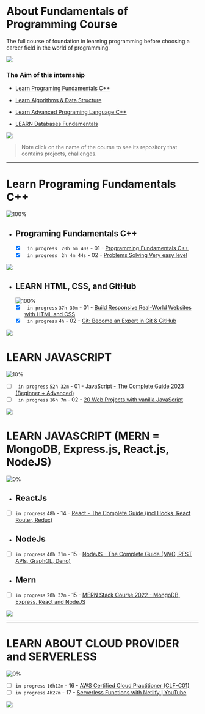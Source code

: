 # About Fundamentals of Programming Course

The full course of foundation in learning programming before choosing a career field in the world of programming.
<br/>

<a href="https://elzero.org/tracks/programming-fundamentals/" target="_blank"><img src="https://img.shields.io/badge/-elzero-0077B5?style=for-the-badge&logo=portfolio&logoColor=white"/></a>

### The Aim of this internship

- <a href="#Fundamentals">Learn Programing Fundamentals C++</a>
<!-- - <a href="#js">Practice Problems Solving Very easy level</a>
- <a href="#js">Practice Problems Solving Easy level</a>
- <a href="#MERN">Learn Function Implement simple level</a> -->
- <a href="#MERN">Learn Algorithms & Data Structure</a>
<!-- - <a href="#js">Practice Problems Solving Intermediate level</a>
- <a href="#MERN">Learn Function Implement advanced level</a> -->
- <a href="#MERN">Learn Advanced Programing Language C++</a>
<!-- - <a href="#js">Practice Problems Solving Advanced Intermediate level</a>
- <a href="#js">Practice 8 Project Applications</a>
- <a href="#MERN">Other Languages</a> -->
- <a href="#AWS">LEARN Databases Fundamentals</a>

<img src="https://img.shields.io/badge/Total%20Number%20Of%20Hours%20For%20All%20Courses-%2B200h-blue">
<br>

> Note click on the name of the course to see its repository that contains projects, challenges.

---

<!-- Fundamentals -->

<span id="Fundamentals"> </span>

# Learn Programing Fundamentals C++

![100%](https://progress-bar.dev/100/?title=Done)
<br />

- ## Programing Fundamentals C++

  - [x] ` in progress` ` 20h 6m 40s` - 01 - [Programming Fundamentals C++](/Programing%20Fundamentals%20C%2B%2B/01-Programming%20Language/)
  - [x] ` in progress` ` 2h 4m 44s` - 02 - [Problems Solving Very easy level](/Programing%20Fundamentals%20C%2B%2B/02-Problems%20Solving%20Very%20easy%20level/)
        <br />

<img src="https://img.shields.io/badge/Total%20Number%20Of%20Hours%20For%20This%20Courses-4h11m-blue">



- ## LEARN HTML, CSS, and GitHub
  ![100%](https://progress-bar.dev/100/?title=Done)
  - [x] ` in progress` `37h 30m` - 01 - [Build Responsive Real-World Websites with HTML and CSS](02-Udemy/-01-HTML-CSS-Jonas)
  - [x] ` in progress` `4h` - 02 - [Git: Become an Expert in Git & GitHub]()
        <br />

<img src="https://img.shields.io/badge/Total%20Number%20Of%20Hours%20For%20This%20Courses-31h301m-blue">
<!-- MERN -->
  <span id="js"></span>


# LEARN JAVASCRIPT

![10%](https://progress-bar.dev/10/?title=Done)

- [ ] ` in progress` `52h 32m` - 01 - [ JavaScript - The Complete Guide 2023 (Beginner + Advanced) ](02-Udemy/-02-JavaScript-Maximilian)
- [ ] ` in progress` `16h 7m` - 02 - [20 Web Projects with vanilla JavaScript]()
      <br />

<img src="https://img.shields.io/badge/Total%20Number%20Of%20Hours%20For%20This%20Courses-68h39m-blue">

# LEARN JAVASCRIPT (MERN = MongoDB, Express.js, React.js, NodeJS)

![0%](https://progress-bar.dev/0/?title=Done)
<span id="MERN"></span>
<br />

- ## ReactJs

- [ ] `in progress` `48h` - 14 - [React - The Complete Guide (incl Hooks, React Router, Redux)]()

- ## NodeJs

- [ ] `in progress` `40h 31m` - 15 - [NodeJS - The Complete Guide (MVC, REST APIs, GraphQL, Deno)]()

- ## Mern

- [ ] `in progress` `20h 32m` - 15 - [MERN Stack Course 2022 - MongoDB, Express, React and NodeJS]()
      <br />

<img src="https://img.shields.io/badge/Total%20Number%20Of%20Hours%20For%20This%20Courses-109h1m-blue">

---

<!-- AWS -->

<span id="AWS"></span>

# LEARN ABOUT CLOUD PROVIDER and SERVERLESS

![0%](https://progress-bar.dev/0/?title=Done)

- [ ] `in progress` `16h12m` - 16 - [AWS Certified Cloud Practitioner (CLF-C01)](<03-aCloudGuru/AWS%20Certified%20Cloud%20Practitioner%20(CLF-C01)/>)
- [ ] `in progress` `4h27m` - 17 - [Serverless Functions with Netlify | YouTube ](<03-aCloudGuru/AWS%20Certified%20Solutions%20Architect%20Associate%20(SAA-C02)>)

<img src="https://img.shields.io/badge/Total%20Number%20Of%20Hours%20For%20This%20Courses-20h39m-blue">
<br />
